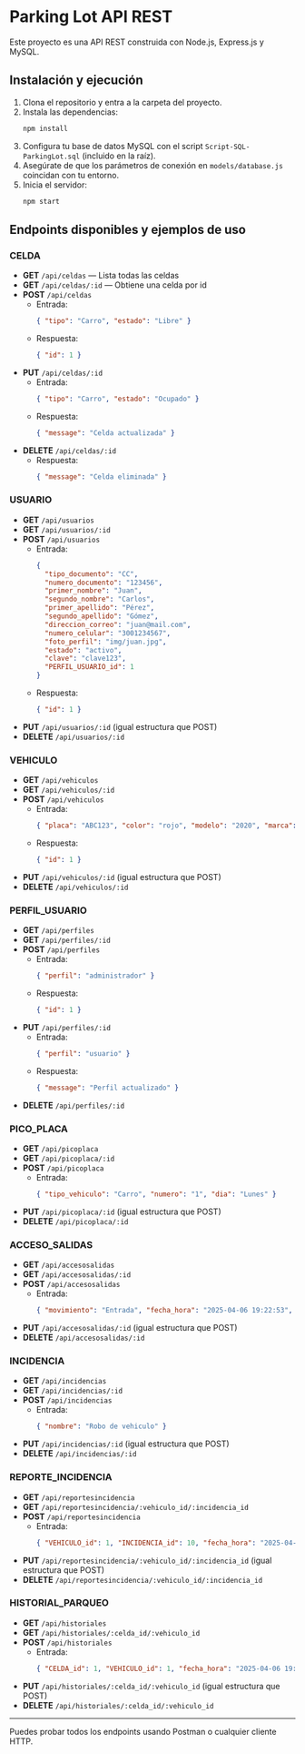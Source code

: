 # Parking Lot API REST

Este proyecto es una API REST construida con Node.js, Express.js y MySQL.

## Instalación y ejecución

1. Clona el repositorio y entra a la carpeta del proyecto.
2. Instala las dependencias:
   ```sh
   npm install
   ```
3. Configura tu base de datos MySQL con el script `Script-SQL-ParkingLot.sql` (incluido en la raíz).
4. Asegúrate de que los parámetros de conexión en `models/database.js` coincidan con tu entorno.
5. Inicia el servidor:
   ```sh
   npm start
   ```

## Endpoints disponibles y ejemplos de uso

### CELDA
- **GET** `/api/celdas` — Lista todas las celdas
- **GET** `/api/celdas/:id` — Obtiene una celda por id
- **POST** `/api/celdas`
  - Entrada:
    ```json
    { "tipo": "Carro", "estado": "Libre" }
    ```
  - Respuesta:
    ```json
    { "id": 1 }
    ```
- **PUT** `/api/celdas/:id`
  - Entrada:
    ```json
    { "tipo": "Carro", "estado": "Ocupado" }
    ```
  - Respuesta:
    ```json
    { "message": "Celda actualizada" }
    ```
- **DELETE** `/api/celdas/:id`
  - Respuesta:
    ```json
    { "message": "Celda eliminada" }
    ```

### USUARIO
- **GET** `/api/usuarios`
- **GET** `/api/usuarios/:id`
- **POST** `/api/usuarios`
  - Entrada:
    ```json
    {
      "tipo_documento": "CC",
      "numero_documento": "123456",
      "primer_nombre": "Juan",
      "segundo_nombre": "Carlos",
      "primer_apellido": "Pérez",
      "segundo_apellido": "Gómez",
      "direccion_correo": "juan@mail.com",
      "numero_celular": "3001234567",
      "foto_perfil": "img/juan.jpg",
      "estado": "activo",
      "clave": "clave123",
      "PERFIL_USUARIO_id": 1
    }
    ```
  - Respuesta:
    ```json
    { "id": 1 }
    ```
- **PUT** `/api/usuarios/:id` (igual estructura que POST)
- **DELETE** `/api/usuarios/:id`

### VEHICULO
- **GET** `/api/vehiculos`
- **GET** `/api/vehiculos/:id`
- **POST** `/api/vehiculos`
  - Entrada:
    ```json
    { "placa": "ABC123", "color": "rojo", "modelo": "2020", "marca": "Toyota", "tipo": "Carro", "USUARIO_id_usuario": 1 }
    ```
  - Respuesta:
    ```json
    { "id": 1 }
    ```
- **PUT** `/api/vehiculos/:id` (igual estructura que POST)
- **DELETE** `/api/vehiculos/:id`

### PERFIL_USUARIO
- **GET** `/api/perfiles`
- **GET** `/api/perfiles/:id`
- **POST** `/api/perfiles`
  - Entrada:
    ```json
    { "perfil": "administrador" }
    ```
  - Respuesta:
    ```json
    { "id": 1 }
    ```
- **PUT** `/api/perfiles/:id`
  - Entrada:
    ```json
    { "perfil": "usuario" }
    ```
  - Respuesta:
    ```json
    { "message": "Perfil actualizado" }
    ```
- **DELETE** `/api/perfiles/:id`

### PICO_PLACA
- **GET** `/api/picoplaca`
- **GET** `/api/picoplaca/:id`
- **POST** `/api/picoplaca`
  - Entrada:
    ```json
    { "tipo_vehiculo": "Carro", "numero": "1", "dia": "Lunes" }
    ```
- **PUT** `/api/picoplaca/:id` (igual estructura que POST)
- **DELETE** `/api/picoplaca/:id`

### ACCESO_SALIDAS
- **GET** `/api/accesosalidas`
- **GET** `/api/accesosalidas/:id`
- **POST** `/api/accesosalidas`
  - Entrada:
    ```json
    { "movimiento": "Entrada", "fecha_hora": "2025-04-06 19:22:53", "puerta": "Puerta 1", "tiempo_estadia": 0, "VEHICULO_id": 1 }
    ```
- **PUT** `/api/accesosalidas/:id` (igual estructura que POST)
- **DELETE** `/api/accesosalidas/:id`

### INCIDENCIA
- **GET** `/api/incidencias`
- **GET** `/api/incidencias/:id`
- **POST** `/api/incidencias`
  - Entrada:
    ```json
    { "nombre": "Robo de vehiculo" }
    ```
- **PUT** `/api/incidencias/:id` (igual estructura que POST)
- **DELETE** `/api/incidencias/:id`

### REPORTE_INCIDENCIA
- **GET** `/api/reportesincidencia`
- **GET** `/api/reportesincidencia/:vehiculo_id/:incidencia_id`
- **POST** `/api/reportesincidencia`
  - Entrada:
    ```json
    { "VEHICULO_id": 1, "INCIDENCIA_id": 10, "fecha_hora": "2025-04-06 19:22:53" }
    ```
- **PUT** `/api/reportesincidencia/:vehiculo_id/:incidencia_id` (igual estructura que POST)
- **DELETE** `/api/reportesincidencia/:vehiculo_id/:incidencia_id`

### HISTORIAL_PARQUEO
- **GET** `/api/historiales`
- **GET** `/api/historiales/:celda_id/:vehiculo_id`
- **POST** `/api/historiales`
  - Entrada:
    ```json
    { "CELDA_id": 1, "VEHICULO_id": 1, "fecha_hora": "2025-04-06 19:22:53" }
    ```
- **PUT** `/api/historiales/:celda_id/:vehiculo_id` (igual estructura que POST)
- **DELETE** `/api/historiales/:celda_id/:vehiculo_id`

---

Puedes probar todos los endpoints usando Postman o cualquier cliente HTTP.
